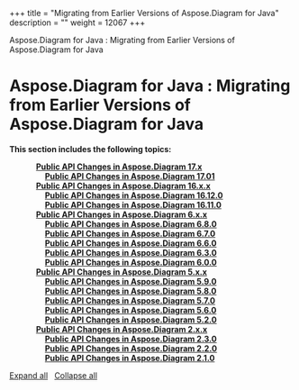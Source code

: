 +++
title = "Migrating from Earlier Versions of Aspose.Diagram for Java" 
description = "" 
weight = 12067 
+++

Aspose.Diagram for Java : Migrating from Earlier Versions of Aspose.Diagram for Java  

# Aspose.Diagram for Java : Migrating from Earlier Versions of Aspose.Diagram for Java


**This section includes the following topics:**

&nbsp;&nbsp;&nbsp;&nbsp;&nbsp;&nbsp;&nbsp;&nbsp;&nbsp;&nbsp;&nbsp;&nbsp;[**Public API Changes in Aspose.Diagram 17.x**](https://docs2.aspose.com/diagram/java/developerguide/knowledgebase/migratingfromearlierversionsofasposediagramforjava/publicapichangesinasposediagram17x/)    
&nbsp;&nbsp;&nbsp;&nbsp;&nbsp;&nbsp;&nbsp;&nbsp;&nbsp;&nbsp;&nbsp;&nbsp;&nbsp;&nbsp;&nbsp;&nbsp;[**Public API Changes in Aspose.Diagram 17.01**](https://docs2.aspose.com/diagram/java/developerguide/knowledgebase/migratingfromearlierversionsofasposediagramforjava/publicapichangesinasposediagram17x/public+api+changes+in+aspose.diagram+17.01)    
&nbsp;&nbsp;&nbsp;&nbsp;&nbsp;&nbsp;&nbsp;&nbsp;&nbsp;&nbsp;&nbsp;&nbsp;[**Public API Changes in Aspose.Diagram 16.x.x**](https://docs2.aspose.com/diagram/java/developerguide/knowledgebase/migratingfromearlierversionsofasposediagramforjava/publicapichangesinasposediagram16xx/)    
&nbsp;&nbsp;&nbsp;&nbsp;&nbsp;&nbsp;&nbsp;&nbsp;&nbsp;&nbsp;&nbsp;&nbsp;&nbsp;&nbsp;&nbsp;&nbsp;[**Public API Changes in Aspose.Diagram 16.12.0**](https://docs2.aspose.com/diagram/java/developerguide/knowledgebase/migratingfromearlierversionsofasposediagramforjava/publicapichangesinasposediagram16xx/public+api+changes+in+aspose.diagram+16.12.0)    
&nbsp;&nbsp;&nbsp;&nbsp;&nbsp;&nbsp;&nbsp;&nbsp;&nbsp;&nbsp;&nbsp;&nbsp;&nbsp;&nbsp;&nbsp;&nbsp;[**Public API Changes in Aspose.Diagram 16.11.0**](https://docs2.aspose.com/diagram/java/developerguide/knowledgebase/migratingfromearlierversionsofasposediagramforjava/publicapichangesinasposediagram16xx/public+api+changes+in+aspose.diagram+16.11.0)    
&nbsp;&nbsp;&nbsp;&nbsp;&nbsp;&nbsp;&nbsp;&nbsp;&nbsp;&nbsp;&nbsp;&nbsp;[**Public API Changes in Aspose.Diagram 6.x.x**](https://docs2.aspose.com/diagram/java/developerguide/knowledgebase/migratingfromearlierversionsofasposediagramforjava/publicapichangesinasposediagram6xx/)    
&nbsp;&nbsp;&nbsp;&nbsp;&nbsp;&nbsp;&nbsp;&nbsp;&nbsp;&nbsp;&nbsp;&nbsp;&nbsp;&nbsp;&nbsp;&nbsp;[**Public API Changes in Aspose.Diagram 6.8.0**](https://docs2.aspose.com/diagram/java/developerguide/knowledgebase/migratingfromearlierversionsofasposediagramforjava/publicapichangesinasposediagram6xx/public+api+changes+in+aspose.diagram+6.8.0)    
&nbsp;&nbsp;&nbsp;&nbsp;&nbsp;&nbsp;&nbsp;&nbsp;&nbsp;&nbsp;&nbsp;&nbsp;&nbsp;&nbsp;&nbsp;&nbsp;[**Public API Changes in Aspose.Diagram 6.7.0**](https://docs2.aspose.com/diagram/java/developerguide/knowledgebase/migratingfromearlierversionsofasposediagramforjava/publicapichangesinasposediagram6xx/public+api+changes+in+aspose.diagram+6.7.0)    
&nbsp;&nbsp;&nbsp;&nbsp;&nbsp;&nbsp;&nbsp;&nbsp;&nbsp;&nbsp;&nbsp;&nbsp;&nbsp;&nbsp;&nbsp;&nbsp;[**Public API Changes in Aspose.Diagram 6.6.0**](https://docs2.aspose.com/diagram/java/developerguide/knowledgebase/migratingfromearlierversionsofasposediagramforjava/publicapichangesinasposediagram6xx/public+api+changes+in+aspose.diagram+6.6.0)    
&nbsp;&nbsp;&nbsp;&nbsp;&nbsp;&nbsp;&nbsp;&nbsp;&nbsp;&nbsp;&nbsp;&nbsp;&nbsp;&nbsp;&nbsp;&nbsp;[**Public API Changes in Aspose.Diagram 6.3.0**](https://docs2.aspose.com/diagram/java/developerguide/knowledgebase/migratingfromearlierversionsofasposediagramforjava/publicapichangesinasposediagram6xx/public+api+changes+in+aspose.diagram+6.3.0)    
&nbsp;&nbsp;&nbsp;&nbsp;&nbsp;&nbsp;&nbsp;&nbsp;&nbsp;&nbsp;&nbsp;&nbsp;&nbsp;&nbsp;&nbsp;&nbsp;[**Public API Changes in Aspose.Diagram 6.0.0**](https://docs2.aspose.com/diagram/java/developerguide/knowledgebase/migratingfromearlierversionsofasposediagramforjava/publicapichangesinasposediagram6xx/public+api+changes+in+aspose.diagram+6.0.0)    
&nbsp;&nbsp;&nbsp;&nbsp;&nbsp;&nbsp;&nbsp;&nbsp;&nbsp;&nbsp;&nbsp;&nbsp;[**Public API Changes in Aspose.Diagram 5.x.x**](https://docs2.aspose.com/diagram/java/developerguide/knowledgebase/migratingfromearlierversionsofasposediagramforjava/publicapichangesinasposediagram5xx/)    
&nbsp;&nbsp;&nbsp;&nbsp;&nbsp;&nbsp;&nbsp;&nbsp;&nbsp;&nbsp;&nbsp;&nbsp;&nbsp;&nbsp;&nbsp;&nbsp;[**Public API Changes in Aspose.Diagram 5.9.0**](https://docs2.aspose.com/diagram/java/developerguide/knowledgebase/migratingfromearlierversionsofasposediagramforjava/publicapichangesinasposediagram5xx/public+api+changes+in+aspose.diagram+5.9.0)    
&nbsp;&nbsp;&nbsp;&nbsp;&nbsp;&nbsp;&nbsp;&nbsp;&nbsp;&nbsp;&nbsp;&nbsp;&nbsp;&nbsp;&nbsp;&nbsp;[**Public API Changes in Aspose.Diagram 5.8.0**](https://docs2.aspose.com/diagram/java/developerguide/knowledgebase/migratingfromearlierversionsofasposediagramforjava/publicapichangesinasposediagram5xx/public+api+changes+in+aspose.diagram+5.8.0)    
&nbsp;&nbsp;&nbsp;&nbsp;&nbsp;&nbsp;&nbsp;&nbsp;&nbsp;&nbsp;&nbsp;&nbsp;&nbsp;&nbsp;&nbsp;&nbsp;[**Public API Changes in Aspose.Diagram 5.7.0**](https://docs2.aspose.com/diagram/java/developerguide/knowledgebase/migratingfromearlierversionsofasposediagramforjava/publicapichangesinasposediagram5xx/public+api+changes+in+aspose.diagram+5.7.0)    
&nbsp;&nbsp;&nbsp;&nbsp;&nbsp;&nbsp;&nbsp;&nbsp;&nbsp;&nbsp;&nbsp;&nbsp;&nbsp;&nbsp;&nbsp;&nbsp;[**Public API Changes in Aspose.Diagram 5.6.0**](https://docs2.aspose.com/diagram/java/developerguide/knowledgebase/migratingfromearlierversionsofasposediagramforjava/publicapichangesinasposediagram5xx/public+api+changes+in+aspose.diagram+5.6.0)    
&nbsp;&nbsp;&nbsp;&nbsp;&nbsp;&nbsp;&nbsp;&nbsp;&nbsp;&nbsp;&nbsp;&nbsp;&nbsp;&nbsp;&nbsp;&nbsp;[**Public API Changes in Aspose.Diagram 5.2.0**](https://docs2.aspose.com/diagram/java/developerguide/knowledgebase/migratingfromearlierversionsofasposediagramforjava/publicapichangesinasposediagram5xx/public+api+changes+in+aspose.diagram+5.2.0)    
&nbsp;&nbsp;&nbsp;&nbsp;&nbsp;&nbsp;&nbsp;&nbsp;&nbsp;&nbsp;&nbsp;&nbsp;[**Public API Changes in Aspose.Diagram 2.x.x**](https://docs2.aspose.com/diagram/java/developerguide/knowledgebase/migratingfromearlierversionsofasposediagramforjava/publicapichangesinasposediagram2xx/)    
&nbsp;&nbsp;&nbsp;&nbsp;&nbsp;&nbsp;&nbsp;&nbsp;&nbsp;&nbsp;&nbsp;&nbsp;&nbsp;&nbsp;&nbsp;&nbsp;[**Public API Changes in Aspose.Diagram 2.3.0**](https://docs2.aspose.com/diagram/java/developerguide/knowledgebase/migratingfromearlierversionsofasposediagramforjava/publicapichangesinasposediagram2xx/public+api+changes+in+aspose.diagram+2.3.0)    
&nbsp;&nbsp;&nbsp;&nbsp;&nbsp;&nbsp;&nbsp;&nbsp;&nbsp;&nbsp;&nbsp;&nbsp;&nbsp;&nbsp;&nbsp;&nbsp;[**Public API Changes in Aspose.Diagram 2.2.0**](https://docs2.aspose.com/diagram/java/developerguide/knowledgebase/migratingfromearlierversionsofasposediagramforjava/publicapichangesinasposediagram2xx/public+api+changes+in+aspose.diagram+2.2.0)    
&nbsp;&nbsp;&nbsp;&nbsp;&nbsp;&nbsp;&nbsp;&nbsp;&nbsp;&nbsp;&nbsp;&nbsp;&nbsp;&nbsp;&nbsp;&nbsp;[**Public API Changes in Aspose.Diagram 2.1.0**](https://docs2.aspose.com/diagram/java/developerguide/knowledgebase/migratingfromearlierversionsofasposediagramforjava/publicapichangesinasposediagram2xx/public+api+changes+in+aspose.diagram+2.1.0)    

[Expand all](#)   [Collapse all](#)

           

